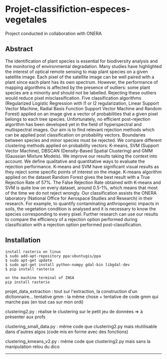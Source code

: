 # Projet-classifiction-especes-vegetales

Project conducted in collaboration with ONERA

## Abstract
The identification of plant species is essential for biodiversity analysis and the monitoring of environmental degradation. Many studies have highlighted the interest of optical remote sensing to map plant species on a given satellite image. Each pixel of the satellite image can be well paired with a plant since each plant has its own spectrum. However, the performance of mapping algorithms is affected by the presence of outliers: some plant species are a minority and should not be labelled. Rejecting these outliers would reduce pixel misclassification. Five classification algorithms (Regularized Logistic Regression with l1 or l2 regularization, Linear Support Vector Machine, Radial Basis Function Support Vector Machine and Random Forest) applied on an image give a vector of probabilities that a given pixel belongs to each tree species. Unfortunately, no efficient post-rejection algorithm has been developed yet in the field of hyperspectral and multispectral images. Our aim is to find relevant rejection methods which can be applied post classification on probability vectors. Boundaries between species and minor species must be rejected. We compare different clustering methods applied on probability vectors: K-means, SVM (Support Vector Machine), DBSCAN (Density-Based Spatial Clustering) and GMM (Gaussian Mixture Models). We improve our results taking the context into account. We define qualitative and quantitative ways to evaluate the rejection performance. K-means and SVM have significant visual results as they reject some specific points of interest on the image. K-means algorithm applied on the dataset Random Forest gives the best result with a True Rejection Rate of 57%. The False Rejection Rate obtained with K-means and SVM is quite low on every dataset, around 0.5-1%, which means that most of the time we do not reject wrongly. Our classification assists the ONERA laboratory (National Office for Aerospace Studies and Research) in their research. For example, to quantify contaminating anthropogenic impacts in soils, the vegetation condition is analysed and it is necessary to know the species corresponding to every pixel. Further research can use our results to compare the efficiency of a rejection option performed during classification with a rejection option performed post-classification.

## Installation
```
install rasterio on linux
$ sudo add-apt-repository ppa:ubuntugis/ppa
$ sudo apt-get update
$ sudo apt-get install python-numpy gdal-bin libgdal-dev
$ pip install rasterio

on the machine terminal of INSA 
pip install rasterio
```

projet_data_extraction : tout sur l'extraction, la construction d'un dictionnaire... 
tentative gmm : la même chose + tentative de code gmm qui marche pas (en tout cas sur mon ordi)

clustering2.py : réalise le clustering sur le petit jeu de données => à présenter aux profs

clustering_small_data.py : même code que clustering2.py mais réutilisable dans d'autres algos (code mis en forme avec des fonctions)

clustering_kmeans_v2.py : même code que clustering2.py mais sans la manipulation relou du dico

------------------------------------------------------------------------------------------------------------------------------------------ 
